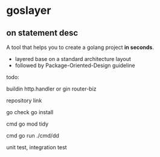 # goslayer

## on statement desc

A tool that helps you to create a golang project **in seconds**.

* layered base on a standard architecture layout
* followed by Package-Oriented-Design guideline



todo:

buildin http.handler or gin
router-biz

repository link

go check go install

cmd go mod tidy

cmd go run ./cmd/dd

unit test, integration test
